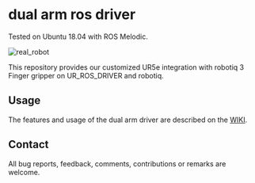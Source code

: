 # dual arm ros driver


Tested on Ubuntu 18.04 with ROS Melodic.

![real_robot](https://user-images.githubusercontent.com/6389003/141102453-e75c4ded-fe8f-4a26-9d55-d97c1e357f7d.JPG)


This repository provides our customized UR5e integration with robotiq 3 Finger gripper on UR_ROS_DRIVER and robotiq.   

## Usage

The features and usage of the dual arm driver are described on the [WIKI](https://github.com/yaesolKim/dual_ur5e/wiki).   


## Contact

All bug reports, feedback, comments, contributions or remarks are welcome.

